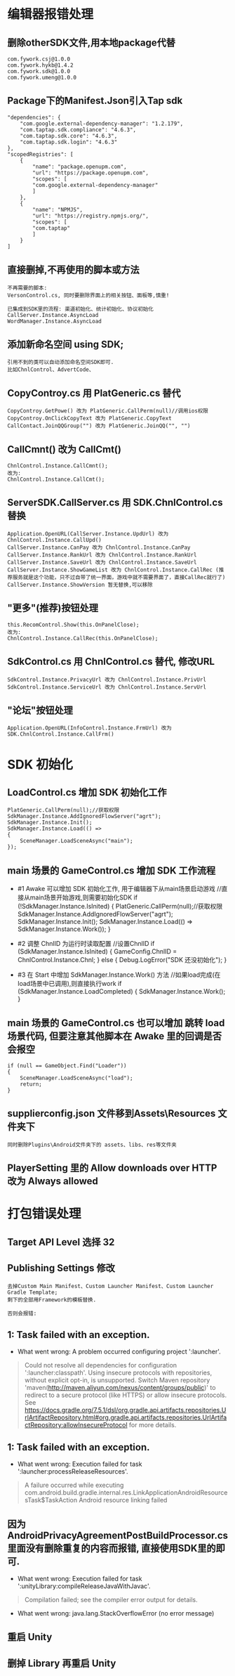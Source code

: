 # 编辑器报错处理
## 删除otherSDK文件,用本地package代替
    com.fywork.csj@1.0.0
    com.fywork.hykb@1.4.2
    com.fywork.sdk@1.0.0
    com.fywork.umeng@1.0.0

## Package下的Manifest.Json引入Tap sdk
    "dependencies": {
        "com.google.external-dependency-manager": "1.2.179",
        "com.taptap.sdk.compliance": "4.6.3",
        "com.taptap.sdk.core": "4.6.3",
        "com.taptap.sdk.login": "4.6.3"
    },
    "scopedRegistries": [
        {
            "name": "package.openupm.com",
            "url": "https://package.openupm.com",
            "scopes": [
            "com.google.external-dependency-manager"
            ]
        },
        {
            "name": "NPMJS",
            "url": "https://registry.npmjs.org/",
            "scopes": [
            "com.taptap"
            ]
        }
    ]

## 直接删掉,不再使用的脚本或方法
    不再需要的脚本:
    VersonControl.cs, 同时要删除界面上的相关按钮、面板等,慎重!

    已集成到SDK里的流程: 渠道初始化、统计初始化、协议初始化
    CallServer.Instance.AsyncLoad
    WordManager.Instance.AsyncLoad

## 添加新命名空间 using SDK;
    引用不到的类可以自动添加命名空间SDK即可.
    比如ChnlControl、AdvertCode、

## CopyControy.cs 用 PlatGeneric.cs 替代    
    CopyControy.GetPowe() 改为 PlatGeneric.CallPerm(null)//调用ios权限
    CopyControy.OnClickCopyText 改为 PlatGeneric.CopyText
    CallContact.JoinQQGroup("") 改为 PlatGeneric.JoinQQ("", "")

## CallCmnt() 改为 CallCmt()
    ChnlControl.Instance.CallCmnt();
    改为:
    ChnlControl.Instance.CallCmt();

## ServerSDK.CallServer.cs 用 SDK.ChnlControl.cs 替换
    Application.OpenURL(CallServer.Instance.UpdUrl) 改为 ChnlControl.Instance.CallUpd()
    CallServer.Instance.CanPay 改为 ChnlControl.Instance.CanPay
    CallServer.Instance.RankUrl 改为 ChnlControl.Instance.RankUrl
    CallServer.Instance.SaveUrl 改为 ChnlControl.Instance.SaveUrl
    CallServer.Instance.ShowGameList 改为 ChnlControl.Instance.CallRec (推荐服务就是这个功能，只不过自带了统一界面，游戏中就不需要界面了，直接CallRec就行了)
    CallServer.Instance.ShowVersion 暂无替换,可以移除

## "更多"(推荐)按钮处理
    this.RecomControl.Show(this.OnPanelClose);
    改为:
    ChnlControl.Instance.CallRec(this.OnPanelClose);

## SdkControl.cs 用 ChnlControl.cs 替代, 修改URL
    SdkControl.Instance.PrivacyUrl 改为 ChnlControl.Instance.PrivUrl
    SdkControl.Instance.ServiceUrl 改为 ChnlControl.Instance.ServUrl

## "论坛"按钮处理
    Application.OpenURL(InfoControl.Instance.FrmUrl) 改为 SDK.ChnlControl.Instance.CallFrm()

# SDK 初始化
## LoadControl.cs 增加 SDK 初始化工作
    PlatGeneric.CallPerm(null);//获取权限
    SdkManager.Instance.AddIgnoredFlowServer("agrt");
    SdkManager.Instance.Init();
    SdkManager.Instance.Load(() =>
    {
        SceneManager.LoadSceneAsync("main");
    });

## main 场景的 GameControl.cs 增加 SDK 工作流程
* #1 Awake 可以增加 SDK 初始化工作, 用于编辑器下从main场景启动游戏
    //直接从main场景开始游戏,则需要初始化SDK
    if (!SdkManager.Instance.IsInited)
    {
        PlatGeneric.CallPerm(null);//获取权限
        SdkManager.Instance.AddIgnoredFlowServer("agrt");
        SdkManager.Instance.Init();
        SdkManager.Instance.Load(() => SdkManager.Instance.Work());
    }
* #2 调整 ChnlID 为运行时读取配置
    //设置ChnlID
    if (SdkManager.Instance.IsInited)
    {
        GameConfig.ChnlID = ChnlControl.Instance.Chnl;
    }
    else
    {
        Debug.LogError("SDK 还没初始化");
    }

* #3 在 Start 中增加 SdkManager.Instance.Work() 方法
    //如果load完成(在load场景中已调用),则直接执行work
    if (SdkManager.Instance.LoadCompleted)
    {
        SdkManager.Instance.Work();
    }

## main 场景的 GameControl.cs 也可以增加 跳转 load 场景代码, 但要注意其他脚本在 Awake 里的回调是否会报空
    if (null == GameObject.Find("Loader"))
    {
        SceneManager.LoadSceneAsync("load");
        return;
    }

## supplierconfig.json 文件移到Assets\Resources 文件夹下
    同时删除Plugins\Android文件夹下的 assets、libs、res等文件夹

## PlayerSetting 里的 Allow downloads over HTTP 改为 Always allowed

# 打包错误处理
## Target API Level 选择 32

## Publishing Settings 修改
    去掉Custom Main Manifest、Custom Launcher Manifest、Custom Launcher Gradle Template;
    剩下的全部用Framework的模板替换.

    否则会报错:
1: Task failed with an exception.
-----------
* What went wrong:
A problem occurred configuring project ':launcher'.
> Could not resolve all dependencies for configuration ':launcher:classpath'.
   > Using insecure protocols with repositories, without explicit opt-in, is unsupported. Switch Maven repository 'maven(http://maven.aliyun.com/nexus/content/groups/public)' to redirect to a secure protocol (like HTTPS) or allow insecure protocols. See https://docs.gradle.org/7.5.1/dsl/org.gradle.api.artifacts.repositories.UrlArtifactRepository.html#org.gradle.api.artifacts.repositories.UrlArtifactRepository:allowInsecureProtocol for more details. 

1: Task failed with an exception.
-----------
* What went wrong:
Execution failed for task ':launcher:processReleaseResources'.
> A failure occurred while executing com.android.build.gradle.internal.res.LinkApplicationAndroidResourcesTask$TaskAction
   > Android resource linking failed

## 因为 AndroidPrivacyAgreementPostBuildProcessor.cs 里面没有删除重复的内容而报错, 直接使用SDK里的即可.
* What went wrong:
Execution failed for task ':unityLibrary:compileReleaseJavaWithJavac'.
> Compilation failed; see the compiler error output for details.

* What went wrong:
java.lang.StackOverflowError (no error message)

## 重启 Unity
## 删掉 Library 再重启 Unity